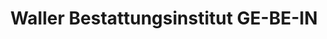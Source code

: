 ---
title: "Waller Bestattungsinstitut GE-BE-IN"
url: /bremen/waller-bestattungsinstitut-ge-be-in/
shop: Bestattungen
---